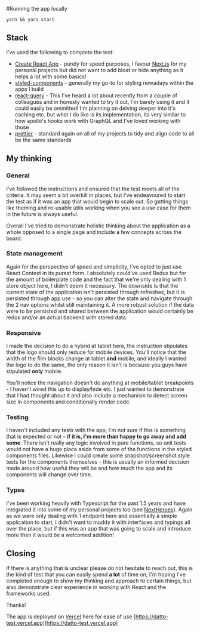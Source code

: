 #Running the app locally

``yarn && yarn start``

## Stack

I've used the following to complete the test:

- [Create React App](https://github.com/facebook/create-react-app) - purely for speed purposes, I favour [Next.js](https://nextjs.org/) for my personal projects but did not want to add bloat or hide anything as it helps a lot with some basics!
- [styled-components](https://styled-components.com/) - generally my go-to for styling nowadays within the apps I build
- [react-query](https://github.com/tannerlinsley/react-query) - This I've heard a lot about recently from a couple of colleagues and in honesty wanted to try it out, I'm barely using it and it could easily be ommitted! I'm planning on delving deeper into it's caching etc. but what I do like is its implementation, its very similar to how apollo's hooks work with GraphQL and I've loved working with those
- [prettier](https://prettier.io/) - standard again on all of my projects to tidy and align code to all be the same standards 

## My thinking

### General
I've followed the instructions and ensured that the test meets all of the criteria. It may seem a bit overkill in places, but I've endeavoured to start the test as if it was an app that would begin to scale out. So getting things like theming and re-usable utils working when you see a use case for them in the future is always useful.

Overall I've tried to demonstrate holistic thinking about the application as a whole opposed to a single page and include a few concepts across the board. 

### State management

Again for the perspective of speed and simplicity, I've opted to just use React Context in its purest form. I absolutely could've used Redux but for the amount of boilerplate code and the fact that we're only dealing with 1 store object here, I didn't deem it necessary. The downside is that the current state of the application isn't persisted through refreshes, but it is persisted through app use - so you can alter the state and navigate through the 2 nav options whilst still maintaining it. A more robust solution if the data were to be persisted and shared between the application would certainly be redux and/or an actual backend with stored data.

### Responsive

I made the decision to do a hybrid at tablet here, the instruction stipulates that the logo should only reduce for mobile devices. You'll notice that the width of the film blocks change at tablet **and** mobile, and ideally I wanted the logo to do the same, the only reason it isn't is because you guys have stipulated **only** mobile.

You'll notice the navigation doesn't do anything at mobile/tablet breakpoints - I haven't wired this up to display/hide etc. I just wanted to demonstrate that I had thought about it and also include a mechanism to detect screen size in components and conditionally render code. 

### Testing

I haven't included any tests with the app, I'm not sure if this is something that is expected or not - **if it is, I'm more than happy to go away and add some**. There isn't really any logic involved in pure functions, so unit tests would not have a huge place aside from some of the functions in the styled components files. Likewise I could create some snapshot/screenshot style tests for the components themselves - this is usually an informed decision made around how useful they will be and how much the app and its components will change over time.  

### Types

I've been working heavily with Typescript for the past 1.5 years and have integrated it into some of my personal projects too (see [NextHeroes](https://github.com/japhex/NextHeroes)). Again as we were only dealing with 1 endpoint here and essentially a simple application to start, I didn't want to muddy it with interfaces and typings all over the place, but if this was an app that was going to scale and introduce more then it would be a welcomed addition!

## Closing

If there is anything that is unclear please do not hesitate to reach out, this is the kind of test that you can easily spend **a lot** of time on, I'm hoping I've completed enough to show my thinking and approach to certain things, but also demonstrate clear experience in working with React and the frameworks used.

Thanks!

The app is deployed on [Vercel](https://vercel.com/) here for ease of use [https://datto-test.vercel.app](https://datto-test.vercel.app)